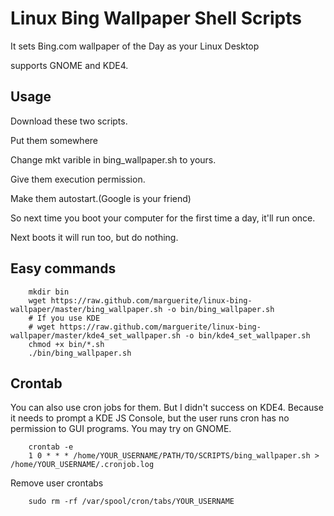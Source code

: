 # Linux Bing Wallpaper Shell Scripts

It sets Bing.com wallpaper of the Day as your Linux Desktop

supports GNOME and KDE4.

## Usage

Download these two scripts. 

Put them somewhere 

Change mkt varible in bing_wallpaper.sh to yours.

Give them execution permission.

Make them autostart.(Google is your friend)

So next time you boot your computer for the first time a day, it'll run once. 

Next boots it will run too, but do nothing.

## Easy commands

		mkdir bin
		wget https://raw.github.com/marguerite/linux-bing-wallpaper/master/bing_wallpaper.sh -o bin/bing_wallpaper.sh
		# If you use KDE
		# wget https://raw.github.com/marguerite/linux-bing-wallpaper/master/kde4_set_wallpaper.sh -o bin/kde4_set_wallpaper.sh
		chmod +x bin/*.sh
		./bin/bing_wallpaper.sh
		

## Crontab

You can also use cron jobs for them. But I didn't success on KDE4. Because it needs to prompt a KDE JS Console, but the user runs cron has no permission to GUI programs. You may try on GNOME.

		crontab -e
		1 0 * * * /home/YOUR_USERNAME/PATH/TO/SCRIPTS/bing_wallpaper.sh > /home/YOUR_USERNAME/.cronjob.log

Remove user crontabs

		sudo rm -rf /var/spool/cron/tabs/YOUR_USERNAME
